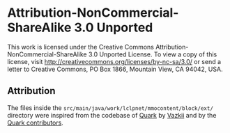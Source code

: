 # Attribution-NonCommercial-ShareAlike 3.0 Unported

This work is licensed under the Creative Commons Attribution-NonCommercial-ShareAlike 3.0 Unported License.
To view a copy of this license, visit http://creativecommons.org/licenses/by-nc-sa/3.0/ or send a letter to Creative Commons, PO Box 1866, Mountain View, CA 94042, USA.

## Attribution
The files inside the `src/main/java/work/lclpnet/mmocontent/block/ext/` directory were inspired from the codebase of 
[Quark](https://github.com/VazkiiMods/Quark) by [Vazkii](https://github.com/Vazkii) 
and by the [Quark contributors](https://github.com/VazkiiMods/Quark/graphs/contributors).
